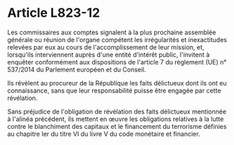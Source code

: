 # Article L823-12

<p>Les commissaires aux comptes signalent à la plus prochaine assemblée générale ou réunion de l'organe compétent les irrégularités et inexactitudes relevées par eux au cours de l'accomplissement de leur mission, et, lorsqu'ils interviennent auprès d'une entité d'intérêt public, l'invitent à enquêter conformément aux dispositions de l'article 7 du règlement (UE) n° 537/2014 du Parlement européen et du Conseil.</p><p>Ils révèlent au procureur de la République les faits délictueux dont ils ont eu connaissance, sans que leur responsabilité puisse être engagée par cette révélation.</p><p>Sans préjudice de l'obligation de révélation des faits délictueux mentionnée à l'alinéa précédent, ils mettent en œuvre les obligations relatives à la lutte contre le blanchiment des capitaux et le financement du terrorisme définies au chapitre Ier du titre VI du livre V du code monétaire et financier. </p>